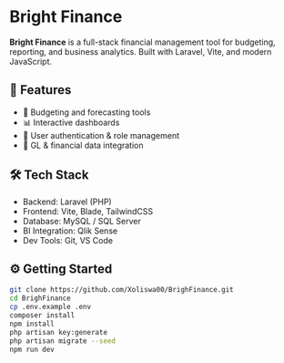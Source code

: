 # Bright Finance

**Bright Finance** is a full-stack financial management tool for budgeting, reporting, and business analytics. Built with Laravel, Vite, and modern JavaScript.

## 🚀 Features

- 💼 Budgeting and forecasting tools
- 📊 Interactive dashboards
- 🔐 User authentication & role management
- 🔎 GL & financial data integration

## 🛠️ Tech Stack

- Backend: Laravel (PHP)
- Frontend: Vite, Blade, TailwindCSS
- Database: MySQL / SQL Server
- BI Integration: Qlik Sense
- Dev Tools: Git, VS Code

## ⚙️ Getting Started

```bash
git clone https://github.com/Xoliswa00/BrighFinance.git
cd BrighFinance
cp .env.example .env
composer install
npm install
php artisan key:generate
php artisan migrate --seed
npm run dev
